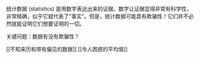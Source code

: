 
统计数据 (statistics) 是用数字表达出来的证据。数字让证据显得非常有科学性，非常精确，似乎它就代表了“事实”。但是，统计数据可能具有欺骗性！它们并不必然就能证明它们想要证明的一切。

关键问题：数据有没有欺骗性？

[[不知来历和带有偏见的数据]]
[[令人困惑的平均值]]